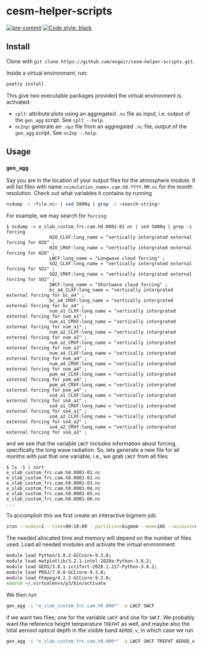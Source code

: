 # cesm-helper-scripts

<!-- [![codecov](https://codecov.io/gh/engeir/volcano-cooking/branch/main/graph/badge.svg?token=8I5VE7LYA4)](https://codecov.io/gh/engeir/volcano-cooking) -->
[![pre-commit](https://img.shields.io/badge/pre--commit-enabled-brightgreen?logo=pre-commit&logoColor=white)](https://github.com/pre-commit/pre-commit)
[![Code style: black](https://img.shields.io/badge/code%20style-black-000000.svg)](https://github.com/psf/black)

## Install

Clone with `git clone https://github.com/engeir/cesm-helper-scripts.git`.

Inside a virtual environment, run:

```sh
poetry install
```

This give two executable packages provided the virtual environment is activated:

-   `cplt`: attribute plots using an aggregated `.nc` file as input, i.e. output of the
    `gen_agg` script. See `cplt --help`.
-   `nc2np`: generate an `.npz` file from an aggregated `.nc` file, output of the
    `gen_agg` script. See `nc2np --help`.

## Usage

### `gen_agg`

Say you are in the location of your output files for the atmosphere module. It will list
files with name `<simulation_name>.cam.h0.YYYY.MM.nc` for the month resolution. Check out
what variables it contains by running

```sh
ncdump -c <file.nc> | sed 5000q | grep -i <search-string>
```

For example, we may search for `forcing`:

```console
$ ncdump -c e_slab_custom_frc.cam.h0.0001-01.nc | sed 5000q | grep -i forcing
                H2O_CLXF:long_name = "vertically intergrated external forcing for H2O" ;
                H2O_CMXF:long_name = "vertically intergrated external forcing for H2O" ;
                LWCF:long_name = "Longwave cloud forcing" ;
                SO2_CLXF:long_name = "vertically intergrated external forcing for SO2" ;
                SO2_CMXF:long_name = "vertically intergrated external forcing for SO2" ;
                SWCF:long_name = "Shortwave cloud forcing" ;
                bc_a4_CLXF:long_name = "vertically intergrated external forcing for bc_a4" ;
                bc_a4_CMXF:long_name = "vertically intergrated external forcing for bc_a4" ;
                num_a1_CLXF:long_name = "vertically intergrated external forcing for num_a1" ;
                num_a1_CMXF:long_name = "vertically intergrated external forcing for num_a1" ;
                num_a2_CLXF:long_name = "vertically intergrated external forcing for num_a2" ;
                num_a2_CMXF:long_name = "vertically intergrated external forcing for num_a2" ;
                num_a4_CLXF:long_name = "vertically intergrated external forcing for num_a4" ;
                num_a4_CMXF:long_name = "vertically intergrated external forcing for num_a4" ;
                pom_a4_CLXF:long_name = "vertically intergrated external forcing for pom_a4" ;
                pom_a4_CMXF:long_name = "vertically intergrated external forcing for pom_a4" ;
                so4_a1_CLXF:long_name = "vertically intergrated external forcing for so4_a1" ;
                so4_a1_CMXF:long_name = "vertically intergrated external forcing for so4_a1" ;
                so4_a2_CLXF:long_name = "vertically intergrated external forcing for so4_a2" ;
                so4_a2_CMXF:long_name = "vertically intergrated external forcing for so4_a2" ;
```

and we see that the variable `LWCF` includes information about forcing, specifically the
long wave radiation. So, lets generate a new file for all months with just that one
variable, i.e., we grab `LWCF` from all files

```console
$ ls -1 | sort
e_slab_custom_frc.cam.h0.0001-01.nc
e_slab_custom_frc.cam.h0.0001-02.nc
e_slab_custom_frc.cam.h0.0001-03.nc
e_slab_custom_frc.cam.h0.0001-04.nc
e_slab_custom_frc.cam.h0.0001-05.nc
e_slab_custom_frc.cam.h0.0001-06.nc
...
```

To accomplish this we first create an interactive bigmem job:

```sh
srun --nodes=1 --time=00:10:00 --partition=bigmem --mem=10G --account=nn9817k --pty bash -i
```

The needed allocated time and memory will depend on the number of files used. Load all
needed modules and activate the virtual environment:

```sh
module load Python/3.8.2-GCCcore-9.3.0;
module load matplotlib/3.2.1-intel-2020a-Python-3.8.2;
module load GEOS/3.8.1-iccifort-2020.1.217-Python-3.8.2;
module load PROJ/7.0.0-GCCcore-9.3.0;
module load FFmpeg/4.2.2-GCCcore-9.3.0;
source ~/.virtualenvs/p3/bin/activate
```

We then run

```sh
gen_agg -i "e_slab_custom_frc.cam.h0.000*" -a LWCF SWCF
```

if we want two files; one for the variable `LWCF` and one for `SWCF`. We probably want the reference
height temperature `TREFHT` as well, and maybe also the total aerosol optical depth in the
visible band `AEROD_v`, in which case we run

```sh
gen_agg -i "e_slab_custom_frc.cam.h0.000*" -a LWCF SWCF TREFHT AEROD_v
```
